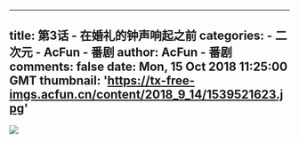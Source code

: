 
---
title: 第3话 - 在婚礼的钟声响起之前
categories: 
    - 二次元
    - AcFun - 番剧
author: AcFun - 番剧
comments: false
date: Mon, 15 Oct 2018 11:25:00 GMT
thumbnail: 'https://tx-free-imgs.acfun.cn/content/2018_9_14/1539521623.jpg'
---

<div>   
<img src="https://tx-free-imgs.acfun.cn/content/2018_9_14/1539521623.jpg" referrerpolicy="no-referrer">  
</div>
            